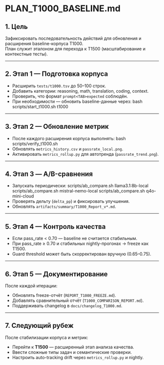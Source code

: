 # PLAN_T1000_BASELINE.md

## 1. Цель
Зафиксировать последовательность действий для обновления и расширения baseline-корпуса T1000.  
План служит эталоном для перехода к T1500 (масштабирование и контекстные тесты).

---

## 2. Этап 1 — Подготовка корпуса
- Расширить `tests/t1000.tsv` до 50–100 строк.  
- Добавить категории: reasoning, math, translation, coding, context.  
- Проверить, что формат `prompt<TAB>expected` соблюдён.  
- При необходимости — обновить baseline-данные через:
bash scripts/start_t1000.sh t1000

---

## 3. Этап 2 — Обновление метрик
- После каждого расширения корпуса выполнять:
bash scripts/verify_t1000.sh
- Обновлять `metrics_history.csv` и `passrate_local.png`.  
- Активировать `metrics_rollup.py` для автотренда (`passrate_trend.png`).  

---

## 4. Этап 3 — A/B-сравнения
- Запускать периодически:
scripts/ab_compare.sh llama3.1:8b-local
scripts/ab_compare.sh mistral-nemo-local
scripts/ab_compare.sh q4o-mini-cloud
- Проверять дельту (`delta_pp`) и фиксировать улучшения.  
- Обновлять `artifacts/summary/T1000_Report_v*.md`.

---

## 5. Этап 4 — Контроль качества
- Если pass_rate < 0.70 — baseline не считается стабильным.  
- При pass_rate ≥ 0.70 и стабильных nightly-прогонах → freeze как T1500.  
- Guard threshold может быть скорректирован вручную (0.65–0.75).

---

## 6. Этап 5 — Документирование
После каждой итерации:
- Обновлять freeze-отчёт (`REPORT_T1000_FREEZE.md`).  
- Добавлять сравнительный отчёт (`T1000_COMPARISON_REPORT.md`).  
- Поддерживать changelog в `docs/changelog_T1000.md`.

---

## 7. Следующий рубеж
После стабилизации корпуса и метрик:
- Перейти к **T1500** — расширенный этап анализа качества.  
- Ввести сложные типы задач и семантические проверки.  
- Настроить auto-tracking drift через `metrics_rollup.py` и nightly.
